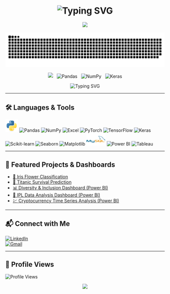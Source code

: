 <!-- 🌟 Ultra-Creative GitHub Profile Theme 🌟 -->

<!-- HEADER -->
<h1 align="center">
  <img src="https://readme-typing-svg.herokuapp.com?size=36&duration=3000&pause=1000&color=00F5D4&center=true&vCenter=true&width=600&lines=Hey%2C+I'm+Amar+👋;Data+Analyst+📊;ML+%26+AI+Enthusiast+🤖;Lifelong+Learner+📚" alt="Typing SVG" />
</h1>

<p align="center">
  <img src="https://capsule-render.vercel.app/api?type=waving&color=0:00E0FF,100:0077FF&height=120&section=header&text=🚀%20Welcome%20to%20My%20Profile!%20🚀&fontSize=30&fontColor=fff" />
</p>

<!-- CONTRIBUTION SNAKE -->
<p align="center">
  <img src="https://raw.githubusercontent.com/Platane/snk/output/github-contribution-grid-snake.svg" alt="snake-animation" />
</p>

<!-- SKILL ICONS -->
<p align="center">
  <img src="https://skillicons.dev/icons?i=python,sklearn,github,vscode,mysql,pytorch,tensorflow" />
  <img src="https://pandas.org/images/logo.svg"alt="Pandas"width="48" height="48" style="vertical-align:middle;margin-left:8px;"/>
  <img src="https://numpy.org/images/logo.svg" alt="NumPy" width="48" height="48" style="vertical-align:middle; margin-left:8px;" />
  <img src="https://upload.wikimedia.org/wikipedia/commons/a/ae/Keras_logo.svg" alt="Keras" width="48" height="48" style="vertical-align:middle; margin-left:8px;" />
</p>



<!-- Typing animation (secondary intro) -->
<p align="center">
  <img src="https://readme-typing-svg.demolab.com?font=Fira+Code&size=22&pause=2000&color=FF6F00&center=true&vCenter=true&width=700&lines=Data+Analyst+%7C+ML+Enthusiast;Exploring+AI+and+Deep+Learning;Turning+Data+into+Actionable+Insights" alt="Typing SVG"/>
</p>

---

## 🛠 Languages & Tools  

<p align="left">
  <img src="https://raw.githubusercontent.com/devicons/devicon/master/icons/python/python-original.svg" alt="Python" width="40" height="40"/>  
  <img src="https://pandas.pydata.org/static/img/pandas_white.svg" alt="Pandas" width="80" height="40"/>  
  <img src="https://upload.wikimedia.org/wikipedia/commons/3/31/NumPy_logo_2020.svg" alt="NumPy" width="80" height="40"/>  
  <img src="https://upload.wikimedia.org/wikipedia/commons/0/0e/Microsoft_Excel_2013-2019_logo.svg" alt="Excel" width="40" height="40"/>  
  <img src="https://upload.wikimedia.org/wikipedia/commons/1/10/PyTorch_logo_icon.svg" alt="PyTorch" width="40" height="40"/>  
  <img src="https://upload.wikimedia.org/wikipedia/commons/2/2d/Tensorflow_logo.svg" alt="TensorFlow" width="40" height="40"/>  
  <img src="https://upload.wikimedia.org/wikipedia/commons/a/ae/Keras_logo.svg" alt="Keras" width="40" height="40"/>  
  <img src="https://upload.wikimedia.org/wikipedia/commons/0/05/Scikit_learn_logo_small.svg" alt="Scikit-learn" width="60" height="60"/>  
  <img src="https://seaborn.pydata.org/_static/logo-wide-lightbg.svg" alt="Seaborn" width="80" height="40"/>  
  <img src="https://upload.wikimedia.org/wikipedia/commons/8/84/Matplotlib_icon.svg" alt="Matplotlib" width="40" height="40"/>  
  <img src="https://raw.githubusercontent.com/devicons/devicon/master/icons/mysql/mysql-original-wordmark.svg" alt="MySQL" width="60" height="40"/>  
  <img src="https://upload.wikimedia.org/wikipedia/commons/c/cf/New_Power_BI_Logo.svg" alt="Power BI" width="40" height="40"/>   
  <img src="https://upload.wikimedia.org/wikipedia/commons/4/4b/Tableau_Logo.png" alt="Tableau" width="80" height="60"/>  
</p>

---

## 📌 Featured Projects & Dashboards  

- [🌼 Iris Flower Classification](https://github.com/amar4542/Iris-Dataset)  
- [🚢 Titanic Survival Prediction](https://github.com/amar4542/Titanic-Survival-Prediction)  
- [📊 Diversity & Inclusion Dashboard (Power BI)](https://github.com/amar4542/Diversity-Inclusion)  
- [🏏 IPL Data Analysis Dashboard (Power BI)](https://github.com/amar4542/IPL-Data-Analysis)  
- [💹 Cryptocurrency Time Series Analysis (Power BI)](https://github.com/amar4542/Time-series-analysis-with-cryptocurrency)  

---

## 📬 Connect with Me  

[![LinkedIn](https://img.shields.io/badge/-LinkedIn-blue?logo=linkedin&style=flat-square)](https://www.linkedin.com/in/m-amara-4542m/)  
[![Gmail](https://img.shields.io/badge/-Gmail-D14836?style=flat-square&logo=gmail&logoColor=white)](mailto:mangalaamara282@gmail.com)  

---

## 👀 Profile Views  
![Profile Views](https://komarev.com/ghpvc/?username=amar4542&label=Profile%20views&color=0e75b6&style=flat)

<!-- FOOTER -->
<p align="center">
  <img src="https://capsule-render.vercel.app/api?type=waving&color=0:00E0FF,100:0077FF&height=120&section=footer" />
</p>
